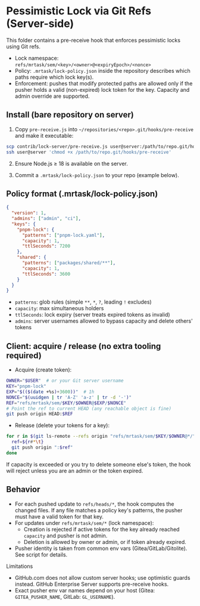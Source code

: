 # Pessimistic Lock via Git Refs (Server-side)

This folder contains a pre-receive hook that enforces pessimistic locks using Git refs.

- Lock namespace: `refs/mrtask/sem/<key>/<owner>@<expiryEpoch>/<nonce>`
- Policy: `.mrtask/lock-policy.json` inside the repository describes which paths require which lock key(s).
- Enforcement: pushes that modify protected paths are allowed only if the pusher holds a valid (non-expired) lock token for the key. Capacity and admin override are supported.

## Install (bare repository on server)

1) Copy `pre-receive.js` into `~/repositories/<repo>.git/hooks/pre-receive` and make it executable:

```bash
scp contrib/lock-server/pre-receive.js user@server:/path/to/repo.git/hooks/pre-receive
ssh user@server 'chmod +x /path/to/repo.git/hooks/pre-receive'
```

2) Ensure Node.js ≥ 18 is available on the server.

3) Commit a `.mrtask/lock-policy.json` to your repo (example below).

## Policy format (.mrtask/lock-policy.json)

```json
{
  "version": 1,
  "admins": ["admin", "ci"],
  "keys": {
    "pnpm-lock": {
      "patterns": ["pnpm-lock.yaml"],
      "capacity": 1,
      "ttlSeconds": 7200
    },
    "shared": {
      "patterns": ["packages/shared/**"],
      "capacity": 1,
      "ttlSeconds": 3600
    }
  }
}
```

- `patterns`: glob rules (simple `**`, `*`, `?`, leading `!` excludes)
- `capacity`: max simultaneous holders
- `ttlSeconds`: lock expiry (server treats expired tokens as invalid)
- `admins`: server usernames allowed to bypass capacity and delete others' tokens

## Client: acquire / release (no extra tooling required)

- Acquire (create token):

```bash
OWNER="$USER"  # or your Git server username
KEY="pnpm-lock"
EXP="$(($(date +%s)+3600))"  # 1h
NONCE="$(uuidgen | tr 'A-Z' 'a-z' | tr -d '-')"
REF="refs/mrtask/sem/$KEY/$OWNER@$EXP/$NONCE"
# Point the ref to current HEAD (any reachable object is fine)
git push origin HEAD:$REF
```

- Release (delete your tokens for a key):

```bash
for r in $(git ls-remote --refs origin "refs/mrtask/sem/$KEY/$OWNER@*/"); do
  ref=${r#*\t}
  git push origin ":$ref"
done
```

If capacity is exceeded or you try to delete someone else's token, the hook will reject unless you are an admin or the token expired.

## Behavior

- For each pushed update to `refs/heads/*`, the hook computes the changed files. If any file matches a policy key's patterns, the pusher must have a valid token for that key.
- For updates under `refs/mrtask/sem/*` (lock namespace):
  - Creation is rejected if active tokens for the key already reached `capacity` and pusher is not admin.
  - Deletion is allowed by owner or admin, or if token already expired.
- Pusher identity is taken from common env vars (Gitea/GitLab/Gitolite). See script for details.

Limitations
- GitHub.com does not allow custom server hooks; use optimistic guards instead. GitHub Enterprise Server supports pre-receive hooks.
- Exact pusher env var names depend on your host (Gitea: `GITEA_PUSHER_NAME`, GitLab: `GL_USERNAME`).

